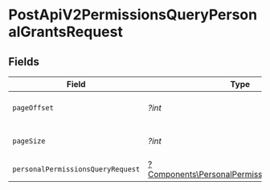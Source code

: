 # PostApiV2PermissionsQueryPersonalGrantsRequest


## Fields

| Field                                                                                                     | Type                                                                                                      | Required                                                                                                  | Description                                                                                               |
| --------------------------------------------------------------------------------------------------------- | --------------------------------------------------------------------------------------------------------- | --------------------------------------------------------------------------------------------------------- | --------------------------------------------------------------------------------------------------------- |
| `pageOffset`                                                                                              | *?int*                                                                                                    | :heavy_minus_sign:                                                                                        | Numer strony wyników.                                                                                     |
| `pageSize`                                                                                                | *?int*                                                                                                    | :heavy_minus_sign:                                                                                        | Rozmiar strony wyników.                                                                                   |
| `personalPermissionsQueryRequest`                                                                         | [?Components\PersonalPermissionsQueryRequest](../../Models/Components/PersonalPermissionsQueryRequest.md) | :heavy_minus_sign:                                                                                        | N/A                                                                                                       |